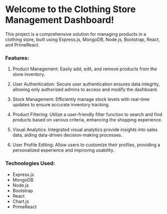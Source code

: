 <h1>Welcome to the Clothing Store Management Dashboard!</h1>
<p>This project is a comprehensive solution for managing products in a clothing store, built using Express.js, MongoDB, Node.js, Bootstrap, React, and PrimeReact.</p>

<h3>Features:</h3>
<ol>
  <li><p>Product Management: Easily add, edit, and remove products from the store inventory.</p></li>
  <li><p>User Authentication: Secure user authentication ensures data integrity, allowing only authorized admins to access and modify the dashboard.</p></li>
  <li><p>Stock Management: Efficiently manage stock levels with real-time updates to ensure accurate inventory tracking.</p></li>
  <li><p>Product Filtering: Utilize a user-friendly filter function to search and find products based on various criteria, enhancing the shopping experience.</p></li>
  <li><p>Visual Analytics: Integrated visual analytics provide insights into sales data, aiding data-driven decision-making processes.</p></li>
  <li><p>User Profile Editing: Allow users to customize their profiles, providing a personalized experience and improving usability.</p></li>
</ol>

<h3>Technologies Used:</h3>
<ul>
  <li>Express.js</li>
  <li>MongoDB</li>
  <li>Node.js</li>
  <li>Bootstrap</li>
  <li>React</li>
  <li>Chart.js</li>
  <li>PrimeReact</li>
</ul>

